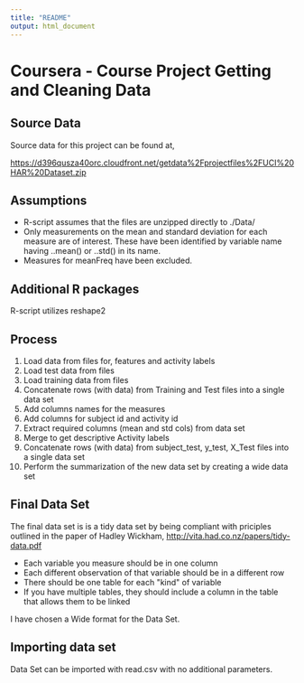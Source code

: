 ```yaml
---
title: "README"
output: html_document
---
```


# Coursera - Course Project Getting and Cleaning Data

## Source Data
Source data for this project can be found at, 

https://d396qusza40orc.cloudfront.net/getdata%2Fprojectfiles%2FUCI%20HAR%20Dataset.zip 


## Assumptions
* R-script assumes that the files are unzipped directly to ./Data/
* Only measurements on the mean and standard deviation for each measure are of interest. These have been identified by variable name having ..mean() or ..std() in its name.
* Measures for meanFreq have been excluded.

## Additional R packages
R-script utilizes reshape2

## Process
1. Load data from files for, features and activity labels
2. Load test data from files
3. Load training data from files
4. Concatenate rows (with data) from Training and Test files into a single data set
5. Add columns names for the measures
6. Add columns for subject id and activity id
7. Extract required columns (mean and std cols) from data set
8. Merge to get descriptive Activity labels
9. Concatenate rows (with data) from subject_test, y_test, X_Test files into a single data set
10. Perform the summarization of the new data set by creating a wide data set

## Final Data Set
The final data set is is a tidy data set by being compliant with priciples outlined in the paper of Hadley Wickham, http://vita.had.co.nz/papers/tidy-data.pdf
* Each variable you measure should be in one column
* Each different observation of that variable should be in a different row
* There should be one table for each "kind" of variable
* If you have multiple tables, they should include a column in the table that allows them to be linked

I have chosen a Wide format for the Data Set.

## Importing data set
Data Set can be imported with read.csv with no additional parameters.

